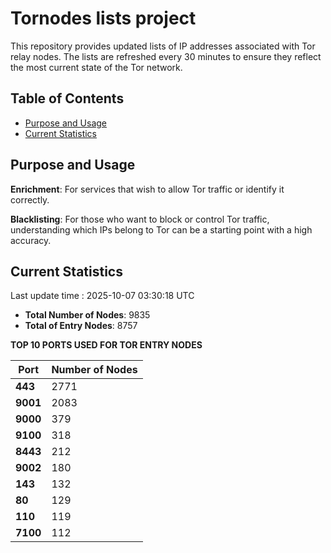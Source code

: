 # Tornodes lists project

This repository provides updated lists of IP addresses associated with Tor relay nodes. The lists are refreshed every 30 minutes to ensure they reflect the most current state of the Tor network.

## Table of Contents

- [Purpose and Usage](#purpose-and-usage)
- [Current Statistics](#current-statistics)


## Purpose and Usage

**Enrichment**: For services that wish to allow Tor traffic or identify it correctly.

**Blacklisting**: For those who want to block or control Tor traffic, understanding which IPs belong to Tor can be a starting point with a high accuracy.

## Current Statistics

Last update time : 2025-10-07 03:30:18 UTC

- **Total Number of Nodes**: 9835
- **Total of Entry Nodes**: 8757

**TOP 10 PORTS USED FOR TOR ENTRY NODES**

| **Port** | **Number of Nodes** |
|------|-----------------|
| **443**   | 2771  |
| **9001**   | 2083  |
| **9000**   | 379  |
| **9100**   | 318  |
| **8443**   | 212  |
| **9002**   | 180  |
| **143**   | 132  |
| **80**   | 129  |
| **110**   | 119  |
| **7100**   | 112  |

